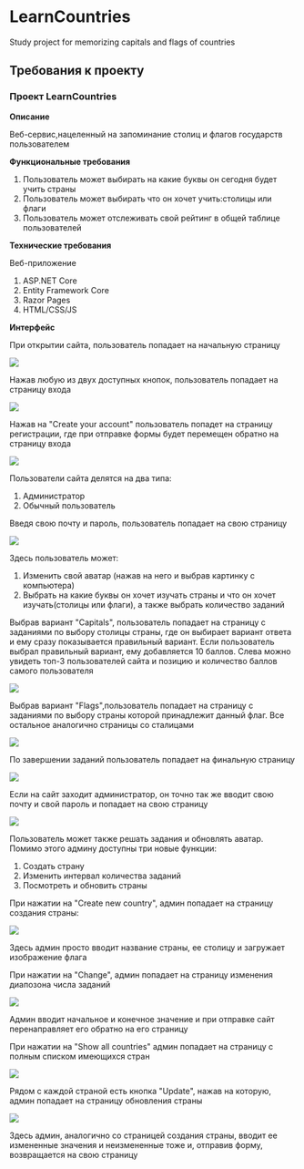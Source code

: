 # LearnCountries
Study project for memorizing capitals and flags of countries

## Требования к проекту

### Проект LearnCountries

**Описание**

Веб-сервис,нацеленный на запоминание столиц и флагов государств пользователем

**Функциональные требования**

  1. Пользователь может выбирать на какие буквы он сегодня будет учить страны
  2. Пользователь может выбирать что он хочет учить:столицы или флаги
  3. Пользователь может отслеживать свой рейтинг в общей таблице пользователей

**Технические требования**

Веб-приложение

  1. ASP.NET Core
  2. Entity Framework Core
  3. Razor Pages
  4. HTML/CSS/JS

**Интерфейс**

При открытии сайта, пользователь попадает на начальную страницу

![](PagesScreenshots/StartPage.jpg)

Нажав любую из двух доступных кнопок, пользователь попадает на страницу входа

![](PagesScreenshots/LogInPage.jpg)

Нажав на "Create your account" пользователь попадет на страницу регистрации, где при отправке формы будет перемещен обратно на страницу входа

![](PagesScreenshots/SignInPage.jpg)

Пользователи сайта делятся на два типа:
1) Администратор
2) Обычный пользователь

Введя свою почту и пароль, пользователь попадает на свою страницу

![](PagesScreenshots/UserPage.jpg)

Здесь пользователь может:
1) Изменить свой аватар (нажав на него и выбрав картинку с компьютера)
2) Выбрать на какие буквы он хочет изучать страны и что он хочет изучать(столицы или флаги), а также выбрать количество заданий

Выбрав вариант "Capitals", пользователь попадает на страницу с заданиями по выбору столицы страны, где он выбирает вариант ответа и ему сразу показывается правильный вариант. Если пользователь выбрал правильный вариант, ему добавляется 10 баллов. Слева можно увидеть топ-3 пользователей сайта и позицию и количество баллов самого пользователя

![](PagesScreenshots/TaskPage.jpg)

Выбрав вариант "Flags",пользователь попадает на страницу с заданиями по выбору страны которой принадлежит данный флаг. Все остальное аналогично страницы со сталицами

![](PagesScreenshots/FlagTaskPage.jpg)

По завершении заданий пользователь попадает на финальную страницу

![](PagesScreenshots/FinishPage.jpg)

Если на сайт заходит администратор, он точно так же вводит свою почту и свой пароль и попадает на свою страницу 

![](PagesScreenshots/AdminPage.jpg)

Пользователь может также решать задания и обновлять аватар. Помимо этого админу доступны три новые функции:
1) Создать страну
2) Изменить интервал количества заданий
3) Посмотреть и обновить страны

При нажатии на "Create new country", админ попадает на страницу создания страны:

![](PagesScreenshots/CreateCountrypage.jpg)

Здесь админ просто вводит название страны, ее столицу и загружает изображение флага

При нажатии на "Change", админ попадает на страницу изменения диапозона числа заданий

![](PagesScreenshots/ChangeMinMaxPage.jpg)

Админ вводит начальное и конечное значение и при отправке сайт перенаправляет его обратно на его страницу

При нажатии на "Show all countries" админ попадает на страницу с полным списком имеющихся стран

![](PagesScreenshots/AllCountryPage.jpg)

Рядом с каждой страной есть кнопка "Update", нажав на которую, админ попадает на страницу обновления страны

![](PagesScreenshots/UpdateCountryPage.jpg)

Здесь админ, аналогично со страницей создания страны, вводит ее измененные значения и неизмененные тоже и, отправив форму, возвращается на свою страницу 
